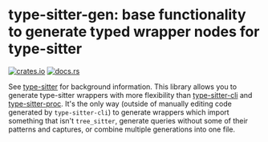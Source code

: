 # type-sitter-gen: base functionality to generate typed wrapper nodes for type-sitter

[![crates.io](https://img.shields.io/crates/v/type-sitter-gen.svg)](https://crates.io/crates/type-sitter-gen)
[![docs.rs](https://img.shields.io/docsrs/type-sitter-gen)](https://docs.rs/type-sitter-gen)

See [type-sitter](https://github.com/Jakobeha/type-sitter#readme) for background information. This library allows you to
generate type-sitter wrappers with more flexibility than [type-sitter-cli](https://crates.io/crates/type-sitter-cli)
and [type-sitter-proc](https://crates.io/crates/type-sitter-proc). It's the only way (outside of manually editing code
generated by `type-sitter-cli`) to generate wrappers which import something that isn't `tree_sitter`, generate queries
without some of their patterns and captures, or combine multiple generations into one file.